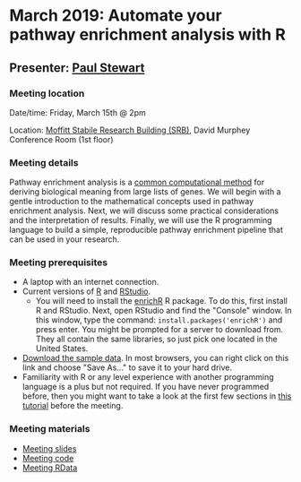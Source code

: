 # March 2019: Automate your pathway enrichment analysis with R
## Presenter: [Paul Stewart](mailto:paul.stewart@moffitt.org)
### Meeting location
Date/time: Friday, March 15th @ 2pm

Location: [Moffitt Stabile Research Building (SRB)](https://goo.gl/maps/o6j3rtTuxCB2), David Murphey Conference Room (1st floor)

### Meeting details
Pathway enrichment analysis is a [common computational method](https://journals.plos.org/ploscompbiol/article?id=10.1371/journal.pcbi.1002375) for deriving biological meaning from large lists of genes. We will begin with a gentle introduction to the mathematical concepts used in pathway enrichment analysis. Next, we will discuss some practical considerations and the interpretation of results. Finally, we will use the R programming language to build a simple, reproducible pathway enrichment pipeline that can be used in your research.

### Meeting prerequisites
* A laptop with an internet connection.
* Current versions of [R](https://cloud.r-project.org/) and [RStudio](https://www.rstudio.com/products/rstudio/download/).
    * You will need to install the [enrichR](https://cran.r-project.org/web/packages/enrichR/vignettes/enrichR.html) R package. To do this, first install R and RStudio. Next, open RStudio and find the "Console" window. In this window, type the command: `install.packages('enrichR')` and press enter. You might be prompted for a server to download from. They all contain the same libraries, so just pick one located in the United States.
* [Download the sample data](https://raw.githubusercontent.com/pstew/biodataclub/master/meetings/march_2019/sample_data.txt). In most browsers, you can right click on this link and choose "Save As..." to save it to your hard drive.
* Familiarity with R or any level experience with another programming language is a plus but not required. If you have never programmed before, then you might want to take a look at the first few sections in [this tutorial](https://www.cyclismo.org/tutorial/R/) before the meeting.

### Meeting materials
* [Meeting slides](biodata_2019-03-14.pdf)
* [Meeting code](march_2019_R_code.R)
* [Meeting RData](march2019_R_data.RData)
